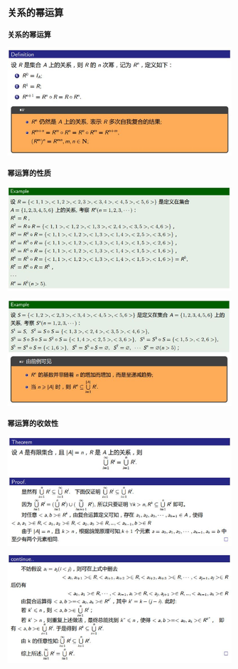 ## 关系的幂运算
### 关系的幂运算
![34](https://github.com/Alex5Moon/mooc/blob/master/DiscreteMathematics/4BinaryRelations/pic/34.JPG)
### 幂运算的性质
![35](https://github.com/Alex5Moon/mooc/blob/master/DiscreteMathematics/4BinaryRelations/pic/35.JPG)
> 
![36](https://github.com/Alex5Moon/mooc/blob/master/DiscreteMathematics/4BinaryRelations/pic/36.JPG)
### 幂运算的收敛性
![37](https://github.com/Alex5Moon/mooc/blob/master/DiscreteMathematics/4BinaryRelations/pic/37.JPG)
> 
![38](https://github.com/Alex5Moon/mooc/blob/master/DiscreteMathematics/4BinaryRelations/pic/38.JPG)

